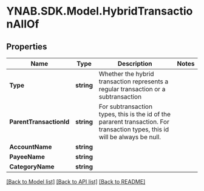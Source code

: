 # YNAB.SDK.Model.HybridTransactionAllOf
## Properties

Name | Type | Description | Notes
------------ | ------------- | ------------- | -------------
**Type** | **string** | Whether the hybrid transaction represents a regular transaction or a subtransaction | 
**ParentTransactionId** | **string** | For subtransaction types, this is the id of the pararent transaction.  For transaction types, this id will be always be null. | 
**AccountName** | **string** |  | 
**PayeeName** | **string** |  | 
**CategoryName** | **string** |  | 

[[Back to Model list]](../README.md#documentation-for-models) [[Back to API list]](../README.md#documentation-for-api-endpoints) [[Back to README]](../README.md)

